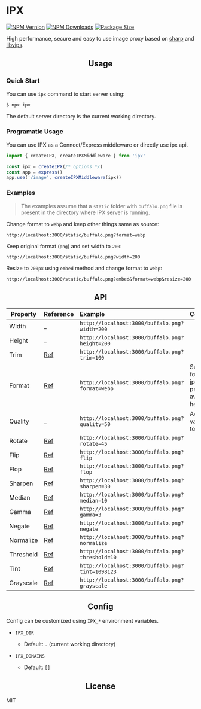 # IPX

[![NPM Vernion](https://flat.badgen.net/npm/v/ipx)](https://www.npmjs.com/package/ipx)
[![NPM Downloads](https://flat.badgen.net/npm/dt/ipx)](https://www.npmjs.com/package/ipx)
[![Package Size](https://flat.badgen.net/packagephobia/install/ipx)](https://packagephobia.now.sh/result?p=ipx)

High performance, secure and easy to use image proxy based on [sharp](https://github.com/lovell/sharp) and [libvips](https://github.com/libvips/libvips).

<h2 align="center">Usage</h2>

### Quick Start

You can use `ipx` command to start server using:

```bash
$ npx ipx
```

The default server directory is the current working directory.

### Programatic Usage

You can use IPX as a Connect/Express middleware or directly use ipx api.

```js
import { createIPX, createIPXMiddleware } from 'ipx'

const ipx = createIPX(/* options */)
const app = express()
app.use('/image', createIPXMiddleware(ipx))
```

### Examples

> The examples assume that a `static` folder with `buffalo.png` file is present in the directory where IPX server is running.

Change format to `webp` and keep other things same as source:

`http://localhost:3000/static/buffalo.png?format=webp`

Keep original format (`png`) and set width to `200`:

`http://localhost:3000/static/buffalo.png?width=200`

Resize to `200px` using `embed` method and change format to `webp`:

`http://localhost:3000/static/buffalo.png?embed&format=webp&resize=200`

<h2 align="center">API</h2>

| Property | Reference | Example  | Comments
| ---------|:---------- | :--------| :---
| Width | _ | `http://localhost:3000/buffalo.png?width=200` |
| Height | _ | `http://localhost:3000/buffalo.png?height=200` |
| Trim | [Ref](https://sharp.pixelplumbing.com/api-resize#trim) | `http://localhost:3000/buffalo.png?trim=100` |
| Format | [Ref](https://sharp.pixelplumbing.com/api-output#toformat) | `http://localhost:3000/buffalo.png?format=webp` | Supported format: jpg, jpeg, png, webp, avif, gif, heif
| Quality | _ | `http://localhost:3000/buffalo.png?quality=50` | Accepted values: 0 to 100
| Rotate | [Ref](https://sharp.pixelplumbing.com/api-operation#rotate) | `http://localhost:3000/buffalo.png?rotate=45` |
| Flip | [Ref](https://sharp.pixelplumbing.com/api-operation#flip) | `http://localhost:3000/buffalo.png?flip` |
| Flop | [Ref](https://sharp.pixelplumbing.com/api-operation#flop) | `http://localhost:3000/buffalo.png?flop` |
| Sharpen | [Ref](https://sharp.pixelplumbing.com/api-operation#sharpen) | `http://localhost:3000/buffalo.png?sharpen=30` |
| Median | [Ref](https://sharp.pixelplumbing.com/api-operation#median) | `http://localhost:3000/buffalo.png?median=10` |
| Gamma | [Ref](https://sharp.pixelplumbing.com/api-operation#gamma) | `http://localhost:3000/buffalo.png?gamma=3` |
| Negate | [Ref](https://sharp.pixelplumbing.com/api-operation#negate) | `http://localhost:3000/buffalo.png?negate` |
| Normalize | [Ref](https://sharp.pixelplumbing.com/api-operation#normalize) | `http://localhost:3000/buffalo.png?normalize` |
| Threshold | [Ref](https://sharp.pixelplumbing.com/api-operation#threshold) | `http://localhost:3000/buffalo.png?threshold=10` |
| Tint | [Ref](https://sharp.pixelplumbing.com/api-colour#tint) | `http://localhost:3000/buffalo.png?tint=1098123` |
| Grayscale | [Ref](https://sharp.pixelplumbing.com/api-colour#grayscale) | `http://localhost:3000/buffalo.png?grayscale` |

<h2 align="center">Config</h2>

Config can be customized using `IPX_*` environment variables.

- `IPX_DIR`
  - Default: `.` (current working directory)

- `IPX_DOMAINS`
  - Default: `[]`

<h2 align="center">License</h2>

MIT
